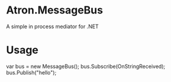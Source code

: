 # Atron.MessageBus
A simple in process mediator for .NET
# Usage
var bus = new MessageBus();
bus.Subscribe<string>(OnStringReceived);
bus.Publish("hello");
